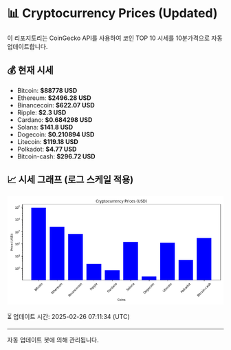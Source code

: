 
# 📊 Cryptocurrency Prices (Updated)

이 리포지토리는 CoinGecko API를 사용하여 코인 TOP 10 시세를 10분가격으로 자동 업데이트합니다.

## 💰 현재 시세
- Bitcoin: **$88778 USD**
- Ethereum: **$2496.28 USD**
- Binancecoin: **$622.07 USD**
- Ripple: **$2.3 USD**
- Cardano: **$0.684298 USD**
- Solana: **$141.8 USD**
- Dogecoin: **$0.210894 USD**
- Litecoin: **$119.18 USD**
- Polkadot: **$4.77 USD**
- Bitcoin-cash: **$296.72 USD**

## 📈 시세 그래프 (로그 스케일 적용)
![Crypto Prices](crypto_prices.png)

⏳ 업데이트 시간: 2025-02-26 07:11:34 (UTC)

---
자동 업데이트 봇에 의해 관리됩니다.

